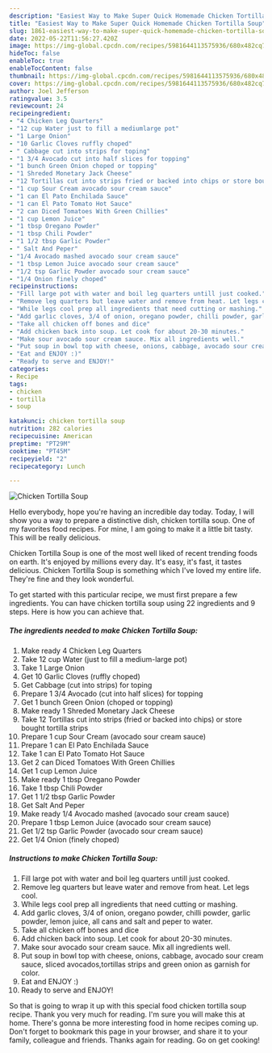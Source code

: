 ```yaml
---
description: "Easiest Way to Make Super Quick Homemade Chicken Tortilla Soup"
title: "Easiest Way to Make Super Quick Homemade Chicken Tortilla Soup"
slug: 1861-easiest-way-to-make-super-quick-homemade-chicken-tortilla-soup
date: 2022-05-22T11:56:27.420Z
image: https://img-global.cpcdn.com/recipes/5981644113575936/680x482cq70/chicken-tortilla-soup-recipe-main-photo.jpg
hideToc: false
enableToc: true
enableTocContent: false
thumbnail: https://img-global.cpcdn.com/recipes/5981644113575936/680x482cq70/chicken-tortilla-soup-recipe-main-photo.jpg
cover: https://img-global.cpcdn.com/recipes/5981644113575936/680x482cq70/chicken-tortilla-soup-recipe-main-photo.jpg
author: Joel Jefferson
ratingvalue: 3.5
reviewcount: 24
recipeingredient:
- "4 Chicken Leg Quarters"
- "12 cup Water just to fill a mediumlarge pot"
- "1 Large Onion"
- "10 Garlic Cloves ruffly choped"
- " Cabbage cut into strips for toping"
- "1 3/4 Avocado cut into half slices for topping"
- "1 bunch Green Onion choped or topping"
- "1 Shreded Monetary Jack Cheese"
- "12 Tortillas cut into strips fried or backed into chips or store bought tortilla strips"
- "1 cup Sour Cream avocado sour cream sauce"
- "1 can El Pato Enchilada Sauce"
- "1 can El Pato Tomato Hot Sauce"
- "2 can Diced Tomatoes With Green Chillies"
- "1 cup Lemon Juice"
- "1 tbsp Oregano Powder"
- "1 tbsp Chili Powder"
- "1 1/2 tbsp Garlic Powder"
- " Salt And Peper"
- "1/4 Avocado mashed avocado sour cream sauce"
- "1 tbsp Lemon Juice avocado sour cream sauce"
- "1/2 tsp Garlic Powder avocado sour cream sauce"
- "1/4 Onion finely choped"
recipeinstructions:
- "Fill large pot with water and boil leg quarters untill just cooked."
- "Remove leg quarters but leave water and remove from heat. Let legs cool."
- "While legs cool prep all ingredients that need cutting or mashing."
- "Add garlic cloves, 3/4 of onion, oregano powder, chilli powder, garlic powder, lemon juice, all cans and salt and peper to water."
- "Take all chicken off bones and dice"
- "Add chicken back into soup. Let cook for about 20-30 minutes."
- "Make sour avocado sour cream sauce. Mix all ingredients well."
- "Put soup in bowl top with cheese, onions, cabbage, avocado sour cream sauce, sliced avocados,tortillas strips and green onion as garnish for color."
- "Eat and ENJOY :)"
- "Ready to serve and ENJOY!"
categories:
- Recipe
tags:
- chicken
- tortilla
- soup

katakunci: chicken tortilla soup 
nutrition: 282 calories
recipecuisine: American
preptime: "PT29M"
cooktime: "PT45M"
recipeyield: "2"
recipecategory: Lunch

---
```



![Chicken Tortilla Soup](https://img-global.cpcdn.com/recipes/5981644113575936/680x482cq70/chicken-tortilla-soup-recipe-main-photo.jpg)

Hello everybody, hope you're having an incredible day today. Today, I will show you a way to prepare a distinctive dish, chicken tortilla soup. One of my favorites food recipes. For mine, I am going to make it a little bit tasty. This will be really delicious.

Chicken Tortilla Soup is one of the most well liked of recent trending foods on earth. It's enjoyed by millions every day. It's easy, it's fast, it tastes delicious. Chicken Tortilla Soup is something which I've loved my entire life. They're fine and they look wonderful.




To get started with this particular recipe, we must first prepare a few ingredients. You can have chicken tortilla soup using 22 ingredients and 9 steps. Here is how you can achieve that.

<!--inarticleads1-->

##### The ingredients needed to make Chicken Tortilla Soup:

1. Make ready 4 Chicken Leg Quarters
1. Take 12 cup Water (just to fill a medium-large pot)
1. Take 1 Large Onion
1. Get 10 Garlic Cloves (ruffly choped)
1. Get  Cabbage (cut into strips) for toping
1. Prepare 1 3/4 Avocado (cut into half slices) for topping
1. Get 1 bunch Green Onion (choped or topping)
1. Make ready 1 Shreded Monetary Jack Cheese
1. Take 12 Tortillas cut into strips (fried or backed into chips) or store bought tortilla strips
1. Prepare 1 cup Sour Cream (avocado sour cream sauce)
1. Prepare 1 can El Pato Enchilada Sauce
1. Take 1 can El Pato Tomato Hot Sauce
1. Get 2 can Diced Tomatoes With Green Chillies
1. Get 1 cup Lemon Juice
1. Make ready 1 tbsp Oregano Powder
1. Take 1 tbsp Chili Powder
1. Get 1 1/2 tbsp Garlic Powder
1. Get  Salt And Peper
1. Make ready 1/4 Avocado mashed (avocado sour cream sauce)
1. Prepare 1 tbsp Lemon Juice (avocado sour cream sauce)
1. Get 1/2 tsp Garlic Powder (avocado sour cream sauce)
1. Get 1/4 Onion (finely choped)




<!--inarticleads2-->

##### Instructions to make Chicken Tortilla Soup:

1. Fill large pot with water and boil leg quarters untill just cooked.
1. Remove leg quarters but leave water and remove from heat. Let legs cool.
1. While legs cool prep all ingredients that need cutting or mashing.
1. Add garlic cloves, 3/4 of onion, oregano powder, chilli powder, garlic powder, lemon juice, all cans and salt and peper to water.
1. Take all chicken off bones and dice
1. Add chicken back into soup. Let cook for about 20-30 minutes.
1. Make sour avocado sour cream sauce. Mix all ingredients well.
1. Put soup in bowl top with cheese, onions, cabbage, avocado sour cream sauce, sliced avocados,tortillas strips and green onion as garnish for color.
1. Eat and ENJOY :)
1. Ready to serve and ENJOY!



So that is going to wrap it up with this special food chicken tortilla soup recipe. Thank you very much for reading. I'm sure you will make this at home. There's gonna be more interesting food in home recipes coming up. Don't forget to bookmark this page in your browser, and share it to your family, colleague and friends. Thanks again for reading. Go on get cooking!
